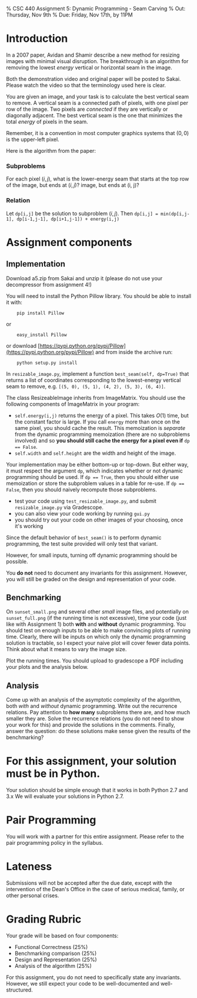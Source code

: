 % CSC 440 Assignment 5: Dynamic Programming - Seam Carving
% Out: Thursday, Nov 9th
% Due: Friday, Nov 17th, by 11PM

# Introduction

In a 2007 paper, Avidan and Shamir describe a new method for resizing images with minimal visual disruption.
The breakthrough is an algorithm for removing the lowest *energy* vertical or horizontal seam in the image.

Both the demonstration video and original paper will be posted to Sakai. Please watch the video so that the terminology used here is clear.

You are given an image, and your task is to calculate the best vertical seam to remove. 
A vertical seam is a connected path of pixels, with one pixel per row of the image. 
Two pixels are *connected* if they are vertically or diagonally adjacent. 
The best vertical seam is the one that minimizes the total *energy* of pixels in the seam.

Remember, it is a convention in most computer graphics systems that $(0,0)$ is the upper-left pixel.

Here is the algorithm from the paper:

### Subproblems

For each pixel $(i,j)$, what is the lower-energy seam that starts at the top row of the image, but ends at $(i,j)$?
image, but ends at (i, j)?

### Relation

Let `dp[i,j]` be the solution to subproblem $(i,j)$. 
Then `dp[i,j] = min(dp[i,j-1], dp[i-1,j-1], dp[i+1,j-1]) + energy(i,j)`

# Assignment components

## Implementation

Download a5.zip from Sakai and unzip it (please do not use your decompressor from assignment 4!)

You will need to install the Python Pillow library. You should be able to install it with:

		pip install Pillow

or

		easy_install Pillow

or download [https://pypi.python.org/pypi/Pillow](https://pypi.python.org/pypi/Pillow) and from inside the archive run:

		python setup.py install

In `resizable_image.py`, implement a function `best_seam(self, dp=True)` that returns a list of coordinates corresponding to the lowest-energy vertical seam to remove, e.g. `[(5, 0), (5, 1), (4, 2), (5, 3), (6, 4)]`.

The class ResizeableImage inherits from ImageMatrix. You should use the following components of ImageMatrix in your program:

- `self.energy(i,j)` returns the energy of a pixel. This takes $O(1)$ time, but the constant factor is large. If you call `energy` more than once on the same pixel, you should cache the result. This memoization is *separate* from the dynamic programming memoization (there are no subproblems involved) and so **you should still cache the energy for a pixel even if** `dp == False`.
- `self.width` and `self.height` are the width and height of the image.

Your implementation may be either bottom-up or top-down. But either way, it must respect the argument `dp`, which indicates whether or not dynamic programming should be used. If `dp == True`, then you should either use memoization or store the subproblem values in a table for re-use. If `dp == False`, then you should naively recompute those subproblems.

- test your code using `test_resizable_image.py`, and submit `resizable_image.py` via Gradescope.
- you can also view your code working by running `gui.py`
- you should try out your code on other images of your choosing, once it's working

Since the default behavior of `best_seam()` is to perform dynamic programming, the test suite provided will only test that variant.

However, for small inputs, turning off dynamic programming should be possible.

You **do not** need to document any invariants for this assignment. However, you will still be graded on the design and representation of your code.

## Benchmarking

On `sunset_small.png` and several other *small* image files, and potentially on `sunset_full.png` (if the running time is not excessive), time your code (just like with Assignment 1) both **with** and **without** dynamic programming. You should test on enough inputs to be able to make convincing plots of running time. Clearly, there will be inputs on which only the dynamic programming solution is tractable, so I expect your naive plot will cover fewer data points. Think about what it means to vary the image size.

Plot the running times. You should upload to gradescope a PDF including your plots and the analysis below.

## Analysis

Come up with an analysis of the asymptotic complexity of the algorithm, both *with* and *without* dynamic programming. Write out the recurrence relations. Pay attention to **how many** subproblems there are, and how much smaller they are. Solve the recurrence relations (you do not need to show your work for this) and provide the solutions in the comments. Finally, answer the question: do these solutions make sense given the results of the benchmarking?

# For this assignment, your solution must be in Python.

Your solution should be simple enough that it works in both Python 2.7 and 3.x
We will evaluate your solutions in Python 2.7.

# Pair Programming

You will work with a partner for this entire assignment.
Please refer to the pair programming policy in the syllabus.

# Lateness

Submissions will not be accepted after the due date, except with the intervention of the Dean's Office
in the case of serious medical, family, or other personal crises.

# Grading Rubric

Your grade will be based on four components:

 - Functional Correctness (25\%)
 - Benchmarking comparison (25\%)
 - Design and Representation (25\%)
 - Analysis of the algorithm (25\%)

 For this assignment, you do not need to specifically state any invariants. However, we still expect your code to be well-documented and well-structured.